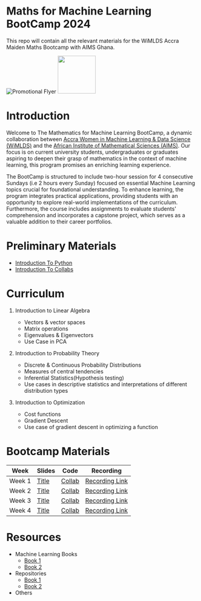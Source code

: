 # Maths for Machine Learning BootCamp 2024
This repo will contain all the relevant materials for the WiMLDS Accra Maiden Maths Bootcamp with AIMS Ghana.

![Promotional Flyer](https://raw.githubusercontent.com/WiMLDS-Ghana/MathsBootCamp24/main/flyer.jpeg)
<img src="https://raw.githubusercontent.com/WiMLDS-Ghana/MathsBootCamp24/main/flyer.jpeg" width="100" height="100">



# Introduction

Welcome to The Mathematics for Machine Learning BootCamp, a dynamic collaboration between [Accra Women in Machine Learning & Data Science (WiMLDS)](http://wimlds.org/about-the-accra-team/) and the [African Institute of Mathematical Sciences (AIMS)](https://aims.edu.gh).  Our focus is on current university students, undergraduates or graduates aspiring to deepen their grasp of mathematics in the context of machine learning, this program promises an enriching learning experience.

The BootCamp is structured to include two-hour session for 4 consecutive Sundays (i.e 2 hours every Sunday) focused on essential Machine Learning topics crucial for foundational understanding. To enhance learning, the program integrates practical applications, providing students with an opportunity to explore real-world implementations of the curriculum. Furthermore, the course includes assignments to evaluate students' comprehension and incorporates a capstone project, which serves as a valuable addition to their career portfolios. 

# Preliminary Materials

- [Introduction To Python](URL "Optional Title")
- [Introduction To Collabs](URL "Optional Title")


# Curriculum
1. Introduction to Linear Algebra
      -  Vectors & vector spaces
      -  Matrix operations
      -  Eigenvalues & Eigenvectors
      -  Use Case in PCA
   
2. Introduction to Probability Theory
     - Discrete & Continuous Probability Distributions
     - Measures of central tendencies
     - Inferential Statistics(Hypothesis testing)
     -  Use cases in descriptive statistics and interpretations of different distribution types

3. Introduction to Optimization
    - Cost functions
    - Gradient Descent
    - Use case of gradient descent in optimizing a function


# Bootcamp Materials
| Week  | Slides | Code | Recording |
|----------|----------|----------| ----------|
| Week 1 | [Title](URL "Optional Title") | [Collab](URL "Optional Title") | [Recording Link](URL "Optional Title")|
| Week 2 | [Title](URL "Optional Title") | [Collab](URL "Optional Title") | [Recording Link](URL "Optional Title")|
| Week 3 | [Title](URL "Optional Title") | [Collab](URL "Optional Title") | [Recording Link](URL "Optional Title")|
| Week 4 | [Title](URL "Optional Title") | [Collab](URL "Optional Title") | [Recording Link](URL "Optional Title")|

# Resources
 - Machine Learning Books
    - [ Book 1](URL "Optional Title")
    - [ Book 2](URL "Optional Title")
 - Repositories
    -  [ Book 1](URL "Optional Title")
    - [ Book 2](URL "Optional Title")
- Others
